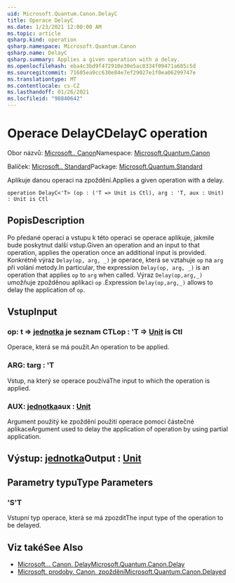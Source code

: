 ```yaml
---
uid: Microsoft.Quantum.Canon.DelayC
title: Operace DelayC
ms.date: 1/23/2021 12:00:00 AM
ms.topic: article
qsharp.kind: operation
qsharp.namespace: Microsoft.Quantum.Canon
qsharp.name: DelayC
qsharp.summary: Applies a given operation with a delay.
ms.openlocfilehash: eba4c3bd9f472910e30e5ac8334f09471a685c5d
ms.sourcegitcommit: 71605ea9cc630e84e7ef29027e1f0ea06299747e
ms.translationtype: MT
ms.contentlocale: cs-CZ
ms.lasthandoff: 01/26/2021
ms.locfileid: "98840642"
---
```

# <a name="delayc-operation"></a><span data-ttu-id="1e448-102">Operace DelayC</span><span class="sxs-lookup"><span data-stu-id="1e448-102">DelayC operation</span></span>

<span data-ttu-id="1e448-103">Obor názvů: [Microsoft.. Canon](xref:Microsoft.Quantum.Canon)</span><span class="sxs-lookup"><span data-stu-id="1e448-103">Namespace: [Microsoft.Quantum.Canon](xref:Microsoft.Quantum.Canon)</span></span>

<span data-ttu-id="1e448-104">Balíček: [Microsoft.. Standard](https://nuget.org/packages/Microsoft.Quantum.Standard)</span><span class="sxs-lookup"><span data-stu-id="1e448-104">Package: [Microsoft.Quantum.Standard](https://nuget.org/packages/Microsoft.Quantum.Standard)</span></span>


<span data-ttu-id="1e448-105">Aplikuje danou operaci na zpoždění.</span><span class="sxs-lookup"><span data-stu-id="1e448-105">Applies a given operation with a delay.</span></span>

```qsharp
operation DelayC<'T> (op : ('T => Unit is Ctl), arg : 'T, aux : Unit) : Unit is Ctl
```


## <a name="description"></a><span data-ttu-id="1e448-106">Popis</span><span class="sxs-lookup"><span data-stu-id="1e448-106">Description</span></span>

<span data-ttu-id="1e448-107">Po předané operaci a vstupu k této operaci se operace aplikuje, jakmile bude poskytnut další vstup.</span><span class="sxs-lookup"><span data-stu-id="1e448-107">Given an operation and an input to that operation, applies the operation once an additional input is provided.</span></span>
<span data-ttu-id="1e448-108">Konkrétně výraz `Delay(op, arg, _)` je operace, která se vztahuje `op` na `arg` při volání metody.</span><span class="sxs-lookup"><span data-stu-id="1e448-108">In particular, the expression `Delay(op, arg, _)` is an operation that applies `op` to `arg` when called.</span></span>
<span data-ttu-id="1e448-109">Výraz `Delay(op,arg,_)` umožňuje zpožděnou aplikaci `op` .</span><span class="sxs-lookup"><span data-stu-id="1e448-109">Expression `Delay(op,arg,_)` allows to delay the application of `op`.</span></span>

## <a name="input"></a><span data-ttu-id="1e448-110">Vstup</span><span class="sxs-lookup"><span data-stu-id="1e448-110">Input</span></span>

### <a name="op--t--unit--is-ctl"></a><span data-ttu-id="1e448-111">op: t => [jednotka](xref:microsoft.quantum.lang-ref.unit)  je seznam CTL</span><span class="sxs-lookup"><span data-stu-id="1e448-111">op : 'T => [Unit](xref:microsoft.quantum.lang-ref.unit)  is Ctl</span></span>

<span data-ttu-id="1e448-112">Operace, která se má použít.</span><span class="sxs-lookup"><span data-stu-id="1e448-112">An operation to be applied.</span></span>


### <a name="arg--t"></a><span data-ttu-id="1e448-113">ARG: t</span><span class="sxs-lookup"><span data-stu-id="1e448-113">arg : 'T</span></span>

<span data-ttu-id="1e448-114">Vstup, na který se operace používá</span><span class="sxs-lookup"><span data-stu-id="1e448-114">The input to which the operation is applied.</span></span>


### <a name="aux--unit"></a><span data-ttu-id="1e448-115">AUX: [jednotka](xref:microsoft.quantum.lang-ref.unit)</span><span class="sxs-lookup"><span data-stu-id="1e448-115">aux : [Unit](xref:microsoft.quantum.lang-ref.unit)</span></span>

<span data-ttu-id="1e448-116">Argument použitý ke zpoždění použití operace pomocí částečné aplikace</span><span class="sxs-lookup"><span data-stu-id="1e448-116">Argument used to delay the application of operation by using partial application.</span></span>



## <a name="output--unit"></a><span data-ttu-id="1e448-117">Výstup: [jednotka](xref:microsoft.quantum.lang-ref.unit)</span><span class="sxs-lookup"><span data-stu-id="1e448-117">Output : [Unit](xref:microsoft.quantum.lang-ref.unit)</span></span>



## <a name="type-parameters"></a><span data-ttu-id="1e448-118">Parametry typu</span><span class="sxs-lookup"><span data-stu-id="1e448-118">Type Parameters</span></span>

### <a name="t"></a><span data-ttu-id="1e448-119">'S</span><span class="sxs-lookup"><span data-stu-id="1e448-119">'T</span></span>

<span data-ttu-id="1e448-120">Vstupní typ operace, která se má zpozdit</span><span class="sxs-lookup"><span data-stu-id="1e448-120">The input type of the operation to be delayed.</span></span>

## <a name="see-also"></a><span data-ttu-id="1e448-121">Viz také</span><span class="sxs-lookup"><span data-stu-id="1e448-121">See Also</span></span>

- [<span data-ttu-id="1e448-122">Microsoft... Canon. Delay</span><span class="sxs-lookup"><span data-stu-id="1e448-122">Microsoft.Quantum.Canon.Delay</span></span>](xref:Microsoft.Quantum.Canon.Delay)
- [<span data-ttu-id="1e448-123">Microsoft. prodoby. Canon. zpoždění</span><span class="sxs-lookup"><span data-stu-id="1e448-123">Microsoft.Quantum.Canon.Delayed</span></span>](xref:Microsoft.Quantum.Canon.Delayed)